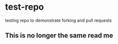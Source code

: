 # test-repo
testing repo to demonstrate forking and pull requests

## This is no longer the same read me
